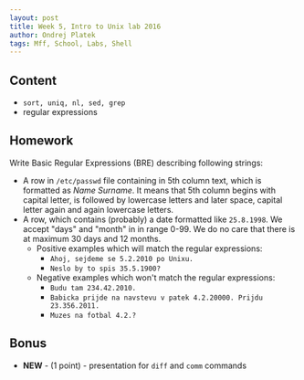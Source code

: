 ```yaml
---
layout: post
title: Week 5, Intro to Unix lab 2016
author: Ondrej Platek
tags: Mff, School, Labs, Shell
---
```


## Content 
- `sort, uniq, nl, sed, grep`
- regular expressions


## Homework

Write Basic Regular Expressions (BRE) describing following strings:

- A row in `/etc/passwd` file containing in 5th column text, which is formatted as *Name Surname*. It means that 5th column begins with capital letter, is followed by lowercase letters and later space, capital letter again and again lowercase letters.
- A row, which contains (probably) a date formatted like `25.8.1998`. We accept "days" and "month" in in range 0-99. We do no care that there is at maximum 30 days and 12 months.
    - Positive examples which will match the regular expressions:
        - `Ahoj, sejdeme se 5.2.2010 po Unixu.`
        - `Neslo by to spis 35.5.1900?`
    - Negative examples which won't match the regular expressions:
        - `Budu tam 234.42.2010.`
        - `Babicka prijde na navstevu v patek 4.2.20000. Prijdu 23.356.2011.`
        - `Muzes na fotbal 4.2.?`

## Bonus
- **NEW** - (1 point) - presentation for `diff` and `comm` commands
